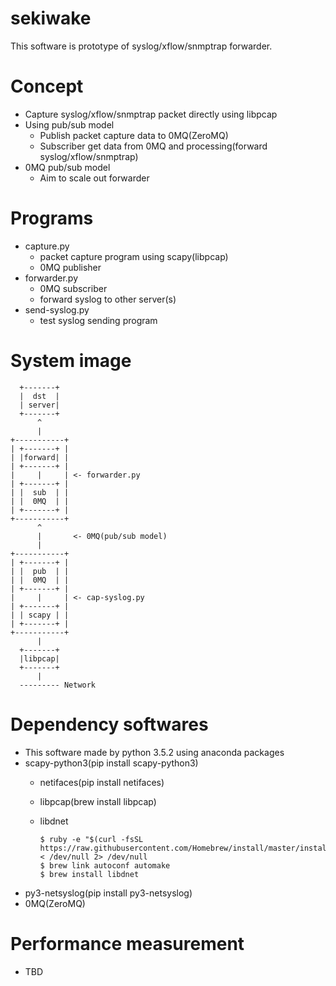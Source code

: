 # sekiwake
This software is prototype of syslog/xflow/snmptrap forwarder.

# Concept
- Capture syslog/xflow/snmptrap packet directly using libpcap
- Using pub/sub model
  - Publish packet capture data to 0MQ(ZeroMQ)
  - Subscriber get data from 0MQ and processing(forward syslog/xflow/snmptrap)
- 0MQ pub/sub model
  - Aim to scale out forwarder

# Programs
- capture.py
  - packet capture program using scapy(libpcap)
  - 0MQ publisher
- forwarder.py
  - 0MQ subscriber
  - forward syslog to other server(s)
- send-syslog.py
  - test syslog sending program

# System image
```
  +-------+
  |  dst  |
  | server|
  +-------+
      ^
      |
+-----------+
| +-------+ |
| |forward| |
| +-------+ |
|     |     | <- forwarder.py
| +-------+ |
| |  sub  | |
| |  0MQ  | |
| +-------+ |
+-----------+
      ^
      |       <- 0MQ(pub/sub model)
      |
+-----------+
| +-------+ |
| |  pub  | |
| |  0MQ  | |
| +-------+ |
|     |     | <- cap-syslog.py
| +-------+ |
| | scapy | |
| +-------+ |
+-----------+
      |
  +-------+
  |libpcap|
  +-------+
      |
  --------- Network

```

# Dependency softwares
- This software made by python 3.5.2 using anaconda packages
- scapy-python3(pip install scapy-python3)
  - netifaces(pip install netifaces)
  - libpcap(brew install libpcap)
  - libdnet
  
    ```
    $ ruby -e "$(curl -fsSL https://raw.githubusercontent.com/Homebrew/install/master/install)" < /dev/null 2> /dev/null
    $ brew link autoconf automake
    $ brew install libdnet
    ```
- py3-netsyslog(pip install py3-netsyslog)
- 0MQ(ZeroMQ)


# Performance measurement
- TBD
